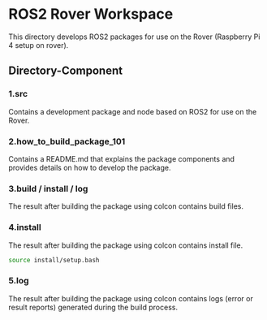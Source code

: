 # ROS2 Rover Workspace

This directory develops ROS2 packages for use on the Rover (Raspberry Pi 4 setup on rover).

## Directory-Component

### 1.src
Contains a development package and node based on ROS2 for use on the Rover.

### 2.how_to_build_package_101
Contains a README.md that explains the package components and provides details on how to develop the package.

### 3.build / install / log
The result after building the package using colcon contains build files.

### 4.install
The result after building the package using colcon contains install file.
```bash
source install/setup.bash
```

### 5.log
The result after building the package using colcon contains logs (error or result reports) generated during the build process.